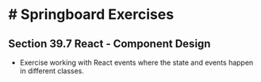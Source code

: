 # # Springboard Exercises
## Section 39.7 React - Component Design

* Exercise working with React events where the state and events happen in different classes.